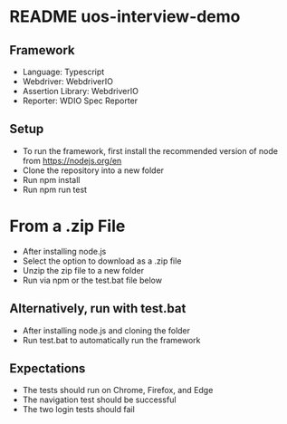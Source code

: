 # README uos-interview-demo

## Framework
- Language: Typescript
- Webdriver: WebdriverIO
- Assertion Library: WebdriverIO
- Reporter: WDIO Spec Reporter

## Setup
- To run the framework, first install the recommended version of node from https://nodejs.org/en
- Clone the repository into a new folder
- Run npm install
- Run npm run test

# From a .zip File
- After installing node.js
- Select the option to download as a .zip file
- Unzip the zip file to a new folder
- Run via npm or the test.bat file below

## Alternatively, run with test.bat
- After installing node.js and cloning the folder
- Run test.bat to automatically run the framework

## Expectations
- The tests should run on Chrome, Firefox, and Edge
- The navigation test should be successful
- The two login tests should fail
